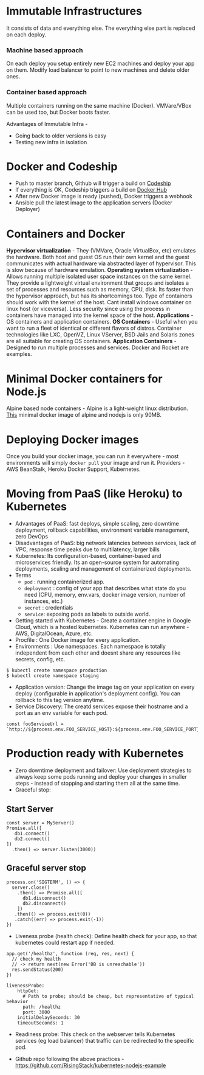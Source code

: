 # Immutable Infrastructures

It consists of data and everything else. The everything else part is replaced on each deploy. 
### Machine based approach
On each deploy you setup entirely new EC2 machines and deploy your app on them. Modify load balancer to point to new machines and delete older ones.
### Container based approach
Multiple containers running on the same machine (Docker). VMVare/VBox can be used too, but Docker boots faster.

Advantages of Immutable Infra -
- Going back to older versions is easy
- Testing new infra in isolation

# Docker and Codeship
- Push to master branch, Github will trigger a build on [Codeship](http://codeship.com/)
- If everything is OK, Codeship triggers a build on [Docker Hub](https://hub.docker.com/)
- After new Docker image is ready (pushed), Docker triggers a webhook
- Ansible pull the latest image to the application servers (Docker Deployer)

# Containers and Docker

**Hypervisor virtualization** - They (VMVare, Oracle VirtualBox, etc) emulates the hardware. Both host and guest OS run their own kernel and the guest communicates with actual hardware via abstracted layer of hypervisor. This is slow because of hardware emulation.
**Operating system virtualization** - Allows running multiple isolated user space instances on the same kernel. They provide a lightweight virtual environment that groups and isolates a set of processes and resources such as memory, CPU, disk. Its faster than the hypervisor approach, but has its shortcomings too. Type of containers should work with the kernel of the host. Cant install windows container on linux host (or viceversa). Less security since using the process in containers have managed into the kernel space of the host.
**Applications** - OS containers and application containers.
**OS Containers** - Useful when you want to run a fleet of identical or different flavors of distros. Container technologies like LXC, OpenVZ, Linux VServer, BSD Jails and Solaris zones are all suitable for creating OS containers.
**Application Containers** - Designed to run multiple processes and services. Docker and Rocket are examples.

# Minimal Docker containers for Node.js
Alpine based node containers - Alpine is a light-weight linux distribution. [This](https://hub.docker.com/r/risingstack/alpine/tags/) minimal docker image of alpine and nodejs is only 90MB.

# Deploying Docker images
Once you build your docker image, you can run it everywhere - most environments will simply ```docker pull``` your image and run it.
Providers - AWS BeanStalk, Heroku Docker Support, Kubernetes.

# Moving from PaaS (like Heroku) to Kubernetes
- Advantages of PaaS: fast deploys, simple scaling, zero downtime deployment, rollback capabilities, environment variable management, zero DevOps
- Disadvantages of PaaS: big network latencies between services, lack of VPC, response time peaks due to multilatency, larger bills
- Kubernetes: Its configuration-based, container-based and microservices friendly. Its an open-source system for automating deployments, scaling and management of containerized deployments.
- Terms
    - ```pod``` : running containerized app. 
    - ```deployment``` : config of your app that describes what state do you need (CPU, memory, env.vars, docker image version, number of instances, etc.)
    - ```secret``` : credentials
    - ```service```: exposing pods as labels to outside world. 
- Getting started with Kubernetes - Create a container engine in Google Cloud, which is a hosted kubernetes. Kubernetes can run anywhere - AWS, DigitalOcean, Azure, etc.
- Procfile : One Docker image for every application.
- Environments : Use namespaces. Each namespace is totally independent from each other and doesnt share any resources like secrets, config, etc.
```
$ kubectl create namespace production
$ kubectl create namespace staging
```
- Application version: Change the image tag on your application on every deploy (configurable in application's deployment config). You can rollback to this tag version anytime.
- Service Discovery: The creatd services expose their hostname and a port as an env variable for each pod.
```
const fooServiceUrl = `http://${process.env.FOO_SERVICE_HOST}:${process.env.FOO_SERVICE_PORT}`
```

# Production ready with Kubernetes
- Zero downtime deployment and failover: Use deployment strategies to always keep some pods running and deploy your changes in smaller steps - instead of stopping and starting them all at the same time.
- Graceful stop: 
## Start Server
```
const server = MyServer()
Promise.all([
   db1.connect()
   db2.connect()
])
  .then() => server.listen(3000))
```
## Graceful server stop
```
process.on('SIGTERM', () => {
  server.close()
    .then() => Promise.all([
      db1.disconnect()
      db2.disconnect()
    ])
   .then(() => process.exit(0))
   .catch((err) => process.exit(-1))
})
```
- Liveness probe (health check): Define health check for your app, so that kubernetes could restart app if needed.
```
app.get('/healthz', function (req, res, next) {
  // check my health
  // -> return next(new Error('DB is unreachable'))
  res.sendStatus(200)
})
```
```
livenessProbe:
    httpGet:
      # Path to probe; should be cheap, but representative of typical behavior
      path: /healthz
      port: 3000
    initialDelaySeconds: 30
    timeoutSeconds: 1
```
- Readiness probe: This check on the webserver tells Kubernetes services (eg load balancer) that traffic can be redirected to the specific pod.

- Github repo following the above practices - https://github.com/RisingStack/kubernetes-nodejs-example